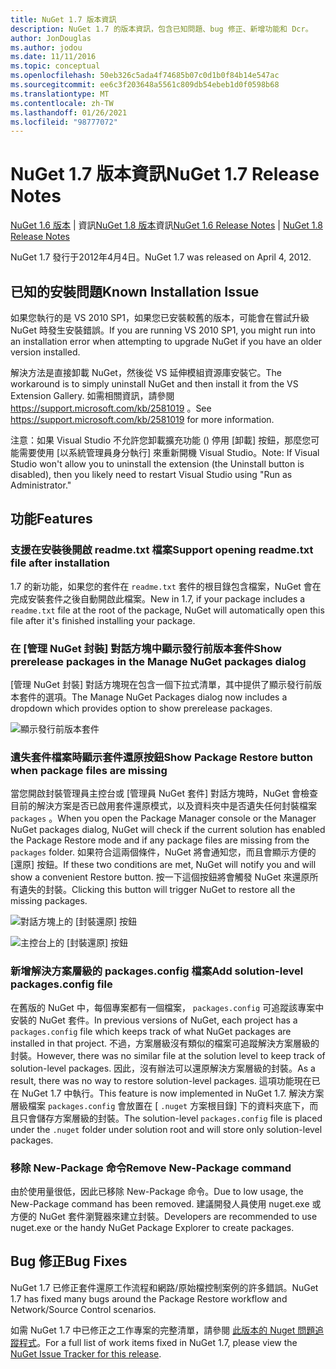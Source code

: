 ```yaml
---
title: NuGet 1.7 版本資訊
description: NuGet 1.7 的版本資訊，包含已知問題、bug 修正、新增功能和 Dcr。
author: JonDouglas
ms.author: jodou
ms.date: 11/11/2016
ms.topic: conceptual
ms.openlocfilehash: 50eb326c5ada4f74685b07c0d1b0f84b14e547ac
ms.sourcegitcommit: ee6c3f203648a5561c809db54ebeb1d0f0598b68
ms.translationtype: MT
ms.contentlocale: zh-TW
ms.lasthandoff: 01/26/2021
ms.locfileid: "98777072"
---
```

# <a name="nuget-17-release-notes"></a><span data-ttu-id="06aaa-103">NuGet 1.7 版本資訊</span><span class="sxs-lookup"><span data-stu-id="06aaa-103">NuGet 1.7 Release Notes</span></span>

<span data-ttu-id="06aaa-104">[NuGet 1.6 版本](../release-notes/nuget-1.6.md)  |  資訊[NuGet 1.8 版本](../release-notes/nuget-1.8.md)資訊</span><span class="sxs-lookup"><span data-stu-id="06aaa-104">[NuGet 1.6 Release Notes](../release-notes/nuget-1.6.md) | [NuGet 1.8 Release Notes](../release-notes/nuget-1.8.md)</span></span>

<span data-ttu-id="06aaa-105">NuGet 1.7 發行于2012年4月4日。</span><span class="sxs-lookup"><span data-stu-id="06aaa-105">NuGet 1.7 was released on April 4, 2012.</span></span>

## <a name="known-installation-issue"></a><span data-ttu-id="06aaa-106">已知的安裝問題</span><span class="sxs-lookup"><span data-stu-id="06aaa-106">Known Installation Issue</span></span>
<span data-ttu-id="06aaa-107">如果您執行的是 VS 2010 SP1，如果您已安裝較舊的版本，可能會在嘗試升級 NuGet 時發生安裝錯誤。</span><span class="sxs-lookup"><span data-stu-id="06aaa-107">If you are running VS 2010 SP1, you might run into an installation error when attempting to upgrade NuGet if you have an older version installed.</span></span>

<span data-ttu-id="06aaa-108">解決方法是直接卸載 NuGet，然後從 VS 延伸模組資源庫安裝它。</span><span class="sxs-lookup"><span data-stu-id="06aaa-108">The workaround is to simply uninstall NuGet and then install it from the VS Extension Gallery.</span></span>  <span data-ttu-id="06aaa-109">如需相關資訊，請參閱 <https://support.microsoft.com/kb/2581019> 。</span><span class="sxs-lookup"><span data-stu-id="06aaa-109">See <https://support.microsoft.com/kb/2581019> for more information.</span></span>

<span data-ttu-id="06aaa-110">注意：如果 Visual Studio 不允許您卸載擴充功能 () 停用 [卸載] 按鈕，那麼您可能需要使用 [以系統管理員身分執行] 來重新開機 Visual Studio。</span><span class="sxs-lookup"><span data-stu-id="06aaa-110">Note: If Visual Studio won't allow you to uninstall the extension (the Uninstall button is disabled), then you likely need to restart Visual Studio using "Run as Administrator."</span></span>

## <a name="features"></a><span data-ttu-id="06aaa-111">功能</span><span class="sxs-lookup"><span data-stu-id="06aaa-111">Features</span></span>

### <a name="support-opening-readmetxt-file-after-installation"></a><span data-ttu-id="06aaa-112">支援在安裝後開啟 readme.txt 檔案</span><span class="sxs-lookup"><span data-stu-id="06aaa-112">Support opening readme.txt file after installation</span></span>
<span data-ttu-id="06aaa-113">1.7 的新功能，如果您的套件在 `readme.txt` 套件的根目錄包含檔案，NuGet 會在完成安裝套件之後自動開啟此檔案。</span><span class="sxs-lookup"><span data-stu-id="06aaa-113">New in 1.7, if your package includes a `readme.txt` file at the root of the package, NuGet will automatically open this file after it's finished installing your package.</span></span>

### <a name="show-prerelease-packages-in-the-manage-nuget-packages-dialog"></a><span data-ttu-id="06aaa-114">在 [管理 NuGet 封裝] 對話方塊中顯示發行前版本套件</span><span class="sxs-lookup"><span data-stu-id="06aaa-114">Show prerelease packages in the Manage NuGet packages dialog</span></span>
<span data-ttu-id="06aaa-115">[管理 NuGet 封裝] 對話方塊現在包含一個下拉式清單，其中提供了顯示發行前版本套件的選項。</span><span class="sxs-lookup"><span data-stu-id="06aaa-115">The Manage NuGet Packages dialog now includes a dropdown which provides option to show prerelease packages.</span></span>

![顯示發行前版本套件](./media/prerelease-dropdown.png)

### <a name="show-package-restore-button-when-package-files-are-missing"></a><span data-ttu-id="06aaa-117">遺失套件檔案時顯示套件還原按鈕</span><span class="sxs-lookup"><span data-stu-id="06aaa-117">Show Package Restore button when package files are missing</span></span>
<span data-ttu-id="06aaa-118">當您開啟封裝管理員主控台或 [管理員 NuGet 套件] 對話方塊時，NuGet 會檢查目前的解決方案是否已啟用套件還原模式，以及資料夾中是否遺失任何封裝檔案 `packages` 。</span><span class="sxs-lookup"><span data-stu-id="06aaa-118">When you open the Package Manager console or the Manager NuGet packages dialog, NuGet will check if the current solution has enabled the Package Restore mode and if any package files are missing from the `packages` folder.</span></span> <span data-ttu-id="06aaa-119">如果符合這兩個條件，NuGet 將會通知您，而且會顯示方便的 [還原] 按鈕。</span><span class="sxs-lookup"><span data-stu-id="06aaa-119">If these two conditions are met, NuGet will notify you and will show a convenient Restore button.</span></span> <span data-ttu-id="06aaa-120">按一下這個按鈕將會觸發 NuGet 來還原所有遺失的封裝。</span><span class="sxs-lookup"><span data-stu-id="06aaa-120">Clicking this button will trigger NuGet to restore all the missing packages.</span></span>

![對話方塊上的 [封裝還原] 按鈕](./media/packagerestore-dialog.png)

![主控台上的 [封裝還原] 按鈕](./media/packagerestore-console.png)

### <a name="add-solution-level-packagesconfig-file"></a><span data-ttu-id="06aaa-123">新增解決方案層級的 packages.config 檔案</span><span class="sxs-lookup"><span data-stu-id="06aaa-123">Add solution-level packages.config file</span></span>
<span data-ttu-id="06aaa-124">在舊版的 NuGet 中，每個專案都有一個檔案， `packages.config` 可追蹤該專案中安裝的 NuGet 套件。</span><span class="sxs-lookup"><span data-stu-id="06aaa-124">In previous versions of NuGet, each project has a `packages.config` file which keeps track of what NuGet packages are installed in that project.</span></span> <span data-ttu-id="06aaa-125">不過，方案層級沒有類似的檔案可追蹤解決方案層級的封裝。</span><span class="sxs-lookup"><span data-stu-id="06aaa-125">However, there was no similar file at the solution level to keep track of solution-level packages.</span></span> <span data-ttu-id="06aaa-126">因此，沒有辦法可以還原解決方案層級的封裝。</span><span class="sxs-lookup"><span data-stu-id="06aaa-126">As a result, there was no way to restore solution-level packages.</span></span>
<span data-ttu-id="06aaa-127">這項功能現在已在 NuGet 1.7 中執行。</span><span class="sxs-lookup"><span data-stu-id="06aaa-127">This feature is now implemented in NuGet 1.7.</span></span> <span data-ttu-id="06aaa-128">解決方案層級檔案 `packages.config` 會放置在 [ `.nuget` 方案根目錄] 下的資料夾底下，而且只會儲存方案層級的封裝。</span><span class="sxs-lookup"><span data-stu-id="06aaa-128">The solution-level `packages.config` file is placed under the `.nuget` folder under solution root and will store only solution-level packages.</span></span>

### <a name="remove-new-package-command"></a><span data-ttu-id="06aaa-129">移除 New-Package 命令</span><span class="sxs-lookup"><span data-stu-id="06aaa-129">Remove New-Package command</span></span>
<span data-ttu-id="06aaa-130">由於使用量很低，因此已移除 New-Package 命令。</span><span class="sxs-lookup"><span data-stu-id="06aaa-130">Due to low usage, the New-Package command has been removed.</span></span> <span data-ttu-id="06aaa-131">建議開發人員使用 nuget.exe 或方便的 NuGet 套件瀏覽器來建立封裝。</span><span class="sxs-lookup"><span data-stu-id="06aaa-131">Developers are recommended to use nuget.exe or the handy NuGet Package Explorer to create packages.</span></span>

## <a name="bug-fixes"></a><span data-ttu-id="06aaa-132">Bug 修正</span><span class="sxs-lookup"><span data-stu-id="06aaa-132">Bug Fixes</span></span>
<span data-ttu-id="06aaa-133">NuGet 1.7 已修正套件還原工作流程和網路/原始檔控制案例的許多錯誤。</span><span class="sxs-lookup"><span data-stu-id="06aaa-133">NuGet 1.7 has fixed many bugs around the Package Restore workflow and Network/Source Control scenarios.</span></span>

<span data-ttu-id="06aaa-134">如需 NuGet 1.7 中已修正之工作專案的完整清單，請參閱 [此版本的 Nuget 問題追蹤程式](http://nuget.codeplex.com/workitem/list/advanced?keyword=&status=Closed&type=All&priority=All&release=NuGet%201.7&assignedTo=All&component=All&sortField=Votes&sortDirection=Descending&page=0)。</span><span class="sxs-lookup"><span data-stu-id="06aaa-134">For a full list of work items fixed in NuGet 1.7, please view the [NuGet Issue Tracker for this release](http://nuget.codeplex.com/workitem/list/advanced?keyword=&status=Closed&type=All&priority=All&release=NuGet%201.7&assignedTo=All&component=All&sortField=Votes&sortDirection=Descending&page=0).</span></span>
